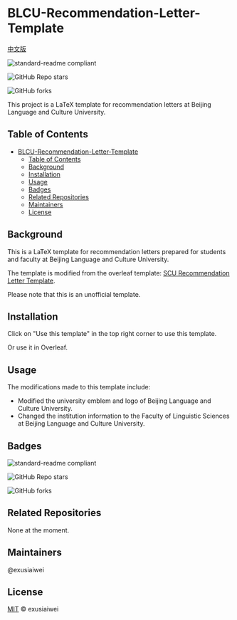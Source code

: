 # BLCU-Recommendation-Letter-Template

[中文版](https://github.com/exusiaiwei/BLCU-Recommendation-Letter-Template/blob/main/readme_zh.md)

![standard-readme compliant](https://img.shields.io/badge/readme%20style-standard-brightgreen.svg?style=flat-square)

![GitHub Repo stars](https://img.shields.io/github/stars/exusiaiwei/BLCU-Recommendation-Letter-Template)

![GitHub forks](https://img.shields.io/github/forks/exusiaiwei/BLCU-Recommendation-Letter-Template)

This project is a LaTeX template for recommendation letters at Beijing Language and Culture University.

## Table of Contents

- [BLCU-Recommendation-Letter-Template](#blcu-recommendation-letter-template)
  - [Table of Contents](#table-of-contents)
  - [Background](#background)
  - [Installation](#installation)
  - [Usage](#usage)
  - [Badges](#badges)
  - [Related Repositories](#related-repositories)
  - [Maintainers](#maintainers)
  - [License](#license)

## Background

This is a LaTeX template for recommendation letters prepared for students and faculty at Beijing Language and Culture University.

The template is modified from the overleaf template: [SCU Recommendation Letter Template](https://www.overleaf.com/latex/templates/scu-recommendation-letter-template/pbjjvmbdvrvj).

Please note that this is an unofficial template.

## Installation

Click on "Use this template" in the top right corner to use this template.

Or use it in Overleaf.

## Usage

The modifications made to this template include:

- Modified the university emblem and logo of Beijing Language and Culture University.
- Changed the institution information to the Faculty of Linguistic Sciences at Beijing Language and Culture University.

## Badges

![standard-readme compliant](https://img.shields.io/badge/readme%20style-standard-brightgreen.svg?style=flat-square)

![GitHub Repo stars](https://img.shields.io/github/stars/exusiaiwei/BLCU-Recommendation-Letter-Template)

![GitHub forks](https://img.shields.io/github/forks/exusiaiwei/BLCU-Recommendation-Letter-Template)

## Related Repositories

None at the moment.

## Maintainers

@exusiaiwei

## License

[MIT](LICENSE) © exusiaiwei
